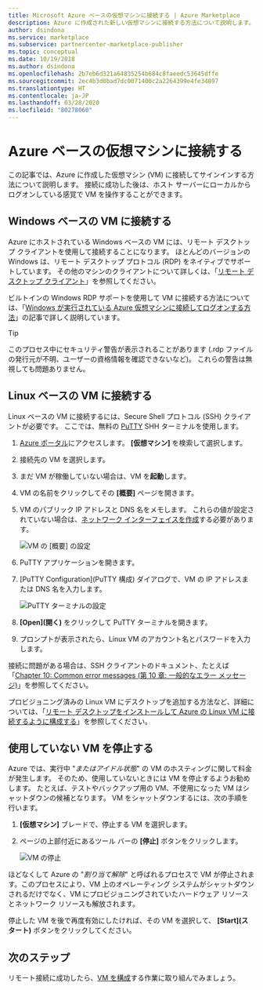 ```yaml
---
title: Microsoft Azure ベースの仮想マシンに接続する | Azure Marketplace
description: Azure に作成された新しい仮想マシンに接続する方法について説明します。
author: dsindona
ms.service: marketplace
ms.subservice: partnercenter-marketplace-publisher
ms.topic: conceptual
ms.date: 10/19/2018
ms.author: dsindona
ms.openlocfilehash: 2b7eb6d321a64835254b684c8faeedc53645dffe
ms.sourcegitcommit: 2ec4b3d0bad7dc0071400c2a2264399e4fe34897
ms.translationtype: HT
ms.contentlocale: ja-JP
ms.lasthandoff: 03/28/2020
ms.locfileid: "80278060"
---
```

# <a name="connect-to-your-azure-based-virtual-machine"></a>Azure ベースの仮想マシンに接続する

この記事では、Azure に作成した仮想マシン (VM) に接続してサインインする方法について説明します。  接続に成功した後は、ホスト サーバーにローカルからログオンしている感覚で VM を操作することができます。 

## <a name="connect-to-a-windows-based-vm"></a>Windows ベースの VM に接続する

Azure にホストされている Windows ベースの VM には、リモート デスクトップ クライアントを使用して接続することになります。  ほとんどのバージョンの Windows は、リモート デスクトップ プロトコル (RDP) をネイティブでサポートしています。  その他のマシンのクライアントについて詳しくは、「[リモート デスクトップ クライアント](https://docs.microsoft.com/windows-server/remote/remote-desktop-services/clients/remote-desktop-clients)」を参照してください。  

ビルトインの Windows RDP サポートを使用して VM に接続する方法については、「[Windows が実行されている Azure 仮想マシンに接続してログオンする方法](../../../virtual-machines/windows/connect-logon.md)」の記事で詳しく説明しています。  

>[!TIP]
> このプロセス中にセキュリティ警告が表示されることがあります (.rdp ファイルの発行元が不明、ユーザーの資格情報を確認できないなど)。  これらの警告は無視しても問題ありません。


## <a name="connect-to-a-linux-based-vm"></a>Linux ベースの VM に接続する

Linux ベースの VM に接続するには、Secure Shell プロトコル (SSH) クライアントが必要です。  ここでは、無料の [PuTTY](https://www.ssh.com/ssh/putty/) SHH ターミナルを使用します。

1. [Azure ポータル](https://ms.portal.azure.com)にアクセスします。 **[仮想マシン]** を検索して選択します。 
2. 接続先の VM を選択します。  
3. まだ VM が稼働していない場合は、VM を**起動**します。
4. VM の名前をクリックしてその **[概要]** ページを開きます。
5. VM のパブリック IP アドレスと DNS 名をメモします。  これらの値が設定されていない場合は、[ネットワーク インターフェイスを作成](https://docs.microsoft.com/azure/virtual-network/virtual-network-network-interface#create-a-network-interface)する必要があります。

   ![VM の [概要] の設定](./media/publishvm_019.png)
 
6. PuTTY アプリケーションを開きます。  
7. [PuTTY Configuration]\(PuTTY 構成\) ダイアログで、VM の IP アドレスまたは DNS 名を入力します。 

   ![PuTTY ターミナルの設定](./media/publishvm_020.png)
 
8. **[Open]\(開く\)** をクリックして PuTTY ターミナルを開きます。  
9. プロンプトが表示されたら、Linux VM のアカウント名とパスワードを入力します。 

接続に問題がある場合は、SSH クライアントのドキュメント、たとえば「[Chapter 10: Common error messages (第 10 章: 一般的なエラー メッセージ)](https://www.ssh.com/ssh/putty/putty-manuals)」を参照してください。

プロビジョニング済みの Linux VM にデスクトップを追加する方法など、詳細については、「[リモート デスクトップをインストールして Azure の Linux VM に接続するように構成する](../../../virtual-machines/linux/use-remote-desktop.md)」を参照してください。


## <a name="stop-unused-vms"></a>使用していない VM を停止する
Azure では、実行中 "*またはアイドル状態*" の VM のホスティングに関して料金が発生します。  そのため、使用していないときには VM を停止するようお勧めします。  たとえば、テストやバックアップ用の VM、不使用になった VM はシャットダウンの候補となります。 VM をシャットダウンするには、次の手順を行います。

1. **[仮想マシン]** ブレードで、停止する VM を選択します。 
2. ページの上部付近にあるツール バーの **[停止]** ボタンをクリックします。

   ![VM の停止](./media/publishvm_018.png)

ほどなくして Azure の "*割り当て解除*" と呼ばれるプロセスで VM が停止されます。このプロセスにより、VM 上のオペレーティング システムがシャットダウンされるだけでなく、VM にプロビジョニングされていたハードウェア リソースとネットワーク リソースも解放されます。

停止した VM を後で再度有効にしたければ、その VM を選択して、 **[Start]\(スタート\)** ボタンをクリックしてください。


## <a name="next-steps"></a>次のステップ

リモート接続に成功したら、[VM を構成](./cpp-configure-vm.md)する作業に取り組んでみましょう。
